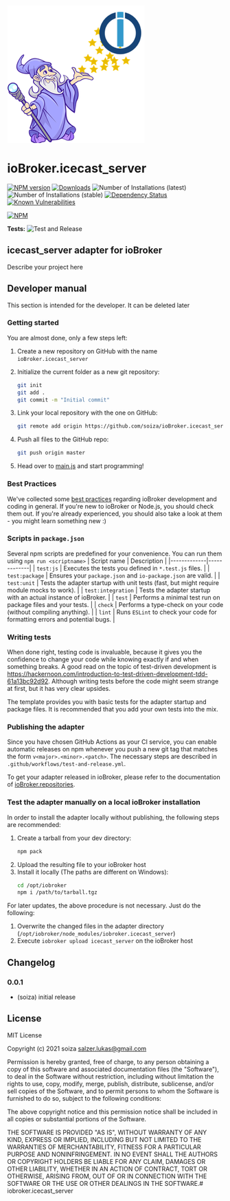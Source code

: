 ![Logo](admin/icecast_server.png)
# ioBroker.icecast_server

[![NPM version](http://img.shields.io/npm/v/iobroker.icecast_server.svg)](https://www.npmjs.com/package/iobroker.icecast_server)
[![Downloads](https://img.shields.io/npm/dm/iobroker.icecast_server.svg)](https://www.npmjs.com/package/iobroker.icecast_server)
![Number of Installations (latest)](http://iobroker.live/badges/icecast_server-installed.svg)
![Number of Installations (stable)](http://iobroker.live/badges/icecast_server-stable.svg)
[![Dependency Status](https://img.shields.io/david/soiza/iobroker.icecast_server.svg)](https://david-dm.org/soiza/iobroker.icecast_server)
[![Known Vulnerabilities](https://snyk.io/test/github/soiza/ioBroker.icecast_server/badge.svg)](https://snyk.io/test/github/soiza/ioBroker.icecast_server)

[![NPM](https://nodei.co/npm/iobroker.icecast_server.png?downloads=true)](https://nodei.co/npm/iobroker.icecast_server/)

**Tests:** ![Test and Release](https://github.com/soiza/ioBroker.icecast_server/workflows/Test%20and%20Release/badge.svg)

## icecast_server adapter for ioBroker

Describe your project here

## Developer manual
This section is intended for the developer. It can be deleted later

### Getting started

You are almost done, only a few steps left:
1. Create a new repository on GitHub with the name `ioBroker.icecast_server`
1. Initialize the current folder as a new git repository:  
	```bash
	git init
	git add .
	git commit -m "Initial commit"
	```
1. Link your local repository with the one on GitHub:  
	```bash
	git remote add origin https://github.com/soiza/ioBroker.icecast_server
	```

1. Push all files to the GitHub repo:  
	```bash
	git push origin master
	```

1. Head over to [main.js](main.js) and start programming!

### Best Practices
We've collected some [best practices](https://github.com/ioBroker/ioBroker.repositories#development-and-coding-best-practices) regarding ioBroker development and coding in general. If you're new to ioBroker or Node.js, you should
check them out. If you're already experienced, you should also take a look at them - you might learn something new :)

### Scripts in `package.json`
Several npm scripts are predefined for your convenience. You can run them using `npm run <scriptname>`
| Script name | Description |
|-------------|-------------|
| `test:js` | Executes the tests you defined in `*.test.js` files. |
| `test:package` | Ensures your `package.json` and `io-package.json` are valid. |
| `test:unit` | Tests the adapter startup with unit tests (fast, but might require module mocks to work). |
| `test:integration` | Tests the adapter startup with an actual instance of ioBroker. |
| `test` | Performs a minimal test run on package files and your tests. |
| `check` | Performs a type-check on your code (without compiling anything). |
| `lint` | Runs `ESLint` to check your code for formatting errors and potential bugs. |

### Writing tests
When done right, testing code is invaluable, because it gives you the 
confidence to change your code while knowing exactly if and when 
something breaks. A good read on the topic of test-driven development 
is https://hackernoon.com/introduction-to-test-driven-development-tdd-61a13bc92d92. 
Although writing tests before the code might seem strange at first, but it has very 
clear upsides.

The template provides you with basic tests for the adapter startup and package files.
It is recommended that you add your own tests into the mix.

### Publishing the adapter
Since you have chosen GitHub Actions as your CI service, you can 
enable automatic releases on npm whenever you push a new git tag that matches the form 
`v<major>.<minor>.<patch>`. The necessary steps are described in `.github/workflows/test-and-release.yml`.

To get your adapter released in ioBroker, please refer to the documentation 
of [ioBroker.repositories](https://github.com/ioBroker/ioBroker.repositories#requirements-for-adapter-to-get-added-to-the-latest-repository).

### Test the adapter manually on a local ioBroker installation
In order to install the adapter locally without publishing, the following steps are recommended:
1. Create a tarball from your dev directory:  
	```bash
	npm pack
	```
1. Upload the resulting file to your ioBroker host
1. Install it locally (The paths are different on Windows):
	```bash
	cd /opt/iobroker
	npm i /path/to/tarball.tgz
	```

For later updates, the above procedure is not necessary. Just do the following:
1. Overwrite the changed files in the adapter directory (`/opt/iobroker/node_modules/iobroker.icecast_server`)
1. Execute `iobroker upload icecast_server` on the ioBroker host

## Changelog

### 0.0.1
* (soiza) initial release

## License
MIT License

Copyright (c) 2021 soiza <salzer.lukas@gmail.com>

Permission is hereby granted, free of charge, to any person obtaining a copy
of this software and associated documentation files (the "Software"), to deal
in the Software without restriction, including without limitation the rights
to use, copy, modify, merge, publish, distribute, sublicense, and/or sell
copies of the Software, and to permit persons to whom the Software is
furnished to do so, subject to the following conditions:

The above copyright notice and this permission notice shall be included in all
copies or substantial portions of the Software.

THE SOFTWARE IS PROVIDED "AS IS", WITHOUT WARRANTY OF ANY KIND, EXPRESS OR
IMPLIED, INCLUDING BUT NOT LIMITED TO THE WARRANTIES OF MERCHANTABILITY,
FITNESS FOR A PARTICULAR PURPOSE AND NONINFRINGEMENT. IN NO EVENT SHALL THE
AUTHORS OR COPYRIGHT HOLDERS BE LIABLE FOR ANY CLAIM, DAMAGES OR OTHER
LIABILITY, WHETHER IN AN ACTION OF CONTRACT, TORT OR OTHERWISE, ARISING FROM,
OUT OF OR IN CONNECTION WITH THE SOFTWARE OR THE USE OR OTHER DEALINGS IN THE
SOFTWARE.# iobroker.icecast_server
